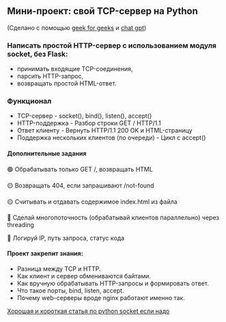 ## Мини-проект: свой TCP-сервер на Python
(Сделано с помощью [geek for geeks](https://geekforgeeks.com) и [chat gpt](https://chatgpt.com))

### Написать простой HTTP-сервер с использованием модуля socket, без Flask:
- принимать входящие TCP-соединения,
- парсить HTTP-запрос,
- возвращать простой HTML-ответ.

### Функционал
- TCP-сервер - socket(), bind(), listen(), accept()
- HTTP-поддержка	- Разбор строки GET / HTTP/1.1
- Ответ клиенту - Вернуть HTTP/1.1 200 OK и HTML-страницу
- Поддержка нескольких клиентов (по очереди) - Цикл с accept()

#### Дополнительные задания
🟢 Обрабатывать только GET /, возвращать HTML

🟡 Возвращать 404, если запрашивают /not-found

🟡 Считывать и отдавать содержимое index.html из файла

🔴 Сделай многопоточность (обрабатывай клиентов параллельно) через threading

🔴 Логируй IP, путь запроса, статус кода

#### Проект закрепит знания:
- Разница между TCP и HTTP.
- Как клиент и сервер обмениваются байтами.
- Как вручную обрабатывать HTTP-запросы и формировать ответ.
- Что такое порты, bind, listen, accept.
- Почему web-серверы вроде nginx работают именно так.

[Хорошая и короткая статья по python socket если надо](https://www.geeksforgeeks.org/socket-programming-python/)

